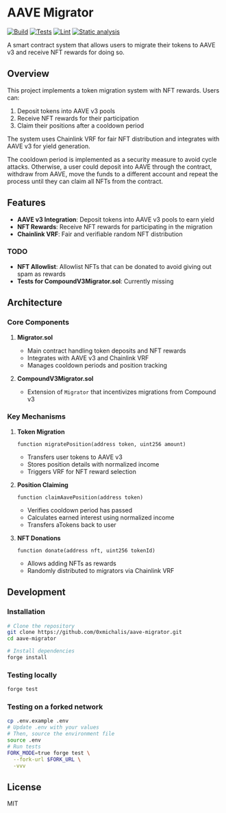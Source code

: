 # AAVE Migrator

[![Build](https://github.com/0xmichalis/aave-migrator/actions/workflows/build.yml/badge.svg)](https://github.com/0xmichalis/aave-migrator/actions/workflows/build.yml) [![Tests](https://github.com/0xmichalis/aave-migrator/actions/workflows/test.yml/badge.svg)](https://github.com/0xmichalis/aave-migrator/actions/workflows/test.yml) [![Lint](https://github.com/0xmichalis/aave-migrator/actions/workflows/lint.yml/badge.svg)](https://github.com/0xmichalis/aave-migrator/actions/workflows/lint.yml) [![Static analysis](https://github.com/0xmichalis/aave-migrator/actions/workflows/analyze.yml/badge.svg)](https://github.com/0xmichalis/aave-migrator/actions/workflows/analyze.yml)

A smart contract system that allows users to migrate their tokens to AAVE v3 and receive NFT rewards for doing so.

## Overview

This project implements a token migration system with NFT rewards. Users can:
1. Deposit tokens into AAVE v3 pools
2. Receive NFT rewards for their participation
3. Claim their positions after a cooldown period

The system uses Chainlink VRF for fair NFT distribution and integrates with AAVE v3 for yield generation. 

The cooldown period is implemented as a security measure to avoid cycle attacks. Otherwise, a user could deposit into AAVE through the contract, withdraw from AAVE, move the funds to a different account and repeat the process until they can claim all NFTs from the contract.

## Features

- **AAVE v3 Integration**: Deposit tokens into AAVE v3 pools to earn yield
- **NFT Rewards**: Receive NFT rewards for participating in the migration
- **Chainlink VRF**: Fair and verifiable random NFT distribution

### TODO

- **NFT Allowlist**: Allowlist NFTs that can be donated to avoid giving out spam as rewards
- **Tests for CompoundV3Migrator.sol**: Currently missing

## Architecture

### Core Components

1. **Migrator.sol**
   - Main contract handling token deposits and NFT rewards
   - Integrates with AAVE v3 and Chainlink VRF
   - Manages cooldown periods and position tracking

2. **CompoundV3Migrator.sol**
   - Extension of `Migrator` that incentivizes migrations from Compound v3

### Key Mechanisms

1. **Token Migration**
   ```solidity
   function migratePosition(address token, uint256 amount)
   ```
   - Transfers user tokens to AAVE v3
   - Stores position details with normalized income
   - Triggers VRF for NFT reward selection

2. **Position Claiming**
   ```solidity
   function claimAavePosition(address token)
   ```
   - Verifies cooldown period has passed
   - Calculates earned interest using normalized income
   - Transfers aTokens back to user

3. **NFT Donations**
   ```solidity
   function donate(address nft, uint256 tokenId)
   ```
   - Allows adding NFTs as rewards
   - Randomly distributed to migrators via Chainlink VRF

## Development

### Installation

```sh
# Clone the repository
git clone https://github.com/0xmichalis/aave-migrator.git
cd aave-migrator

# Install dependencies
forge install
```

### Testing locally

```sh
forge test
```

### Testing on a forked network

```sh
cp .env.example .env
# Update .env with your values
# Then, source the environment file
source .env
# Run tests
FORK_MODE=true forge test \
  --fork-url $FORK_URL \
  -vvv
```

## License

MIT
